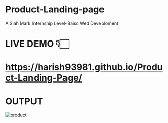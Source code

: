 # Product-Landing-page
A Slah Mark Internship Level-Baisc Wed Deveploment
# LIVE DEMO 👇🏻
# https://harish93981.github.io/Product-Landing-Page/
# OUTPUT
![product](https://github.com/21AK1A0427/Product-Landing-page/assets/121687538/17c96114-35ca-44ee-82f4-1bbf7466a864)


